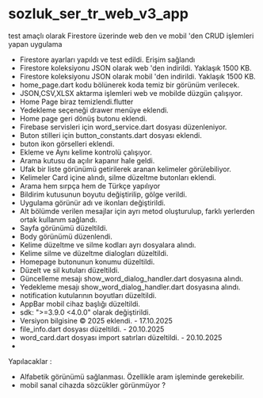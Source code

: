 # sozluk_ser_tr_web_v3_app

test amaçlı olarak Firestore üzerinde web den ve mobil 'den CRUD işlemleri yapan uygulama
- Firestore ayarları yapıldı ve test edildi. Erişim sağlandı
- Firestore koleksiyonu JSON olarak web 'den indirildi. Yaklaşık 1500 KB.
- Firestore koleksiyonu JSON olarak mobil 'den indirildi. Yaklaşık 1500 KB.
- home_page.dart kodu bölünerek koda temiz bir görünüm verilecek.
- JSON,CSV,XLSX aktarma işlemleri web ve mobilde düzgün çalışıyor.
- Home Page biraz temizlendi.flutter
- Yedekleme seçeneği drawer menüye eklendi.
- Home page geri dönüş butonu eklendi.
- Firebase servisleri için word_service.dart dosyası düzenleniyor.
- Buton stilleri için button_constants.dart dosyası eklendi.
- buton ikon görselleri eklendi.
- Ekleme ve Aynı kelime kontrolü çalışıyor.
- Arama kutusu da açılır kapanır hale geldi.
- Ufak bir liste görünümü getirilerek aranan kelimeler görülebiliyor.
- Kelimeler Card içine alındı, silme düzeltme butonları eklendi.
- Arama hem sırpça hem de Türkçe yapılıyor
- Bildirim kutusunun boyutu değiştirilip, gölge verildi.
- Uygulama görünür adı ve ikonları değiştirildi.
- Alt bölümde verilen mesajlar için ayrı metod oluşturulup, farklı yerlerden ortak kullanım sağlandı.
- Sayfa görünümü düzeltildi.
- Body görünümü düzenlendi.
- Kelime düzeltme ve silme kodları ayrı dosyalara alındı.
- Kelime silme ve düzeltme dialogları düzeltildi.
- Homepage  butonunun konumu düzeltildi.
- Düzelt ve sil kutuları düzeltildi.
- Güncelleme mesajı show_word_dialog_handler.dart dosyasına alındı.
- Yedekleme mesajı show_word_dialog_handler.dart dosyasına alındı.
- notification kutularının boyutları düzeltildi.
- AppBar mobil cihaz başlığı düzeltildi.
- sdk: ">=3.9.0 <4.0.0" olarak değiştirildi.
- Versiyon bilgisine © 2025 eklendi. - 17.10.2025
- file_info.dart dosyası düzeltildi. - 20.10.2025
- word_card.dart dosyası import satırları düzeltildi. - 20.10.2025
- 

Yapılacaklar : 
- Alfabetik görünümü sağlanması. Özellikle aram işleminde gerekebilir.
- mobil sanal cihazda sözcükler görünmüyor ?